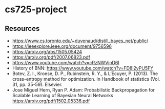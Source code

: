 # cs725-project

## Resources
* https://www.cs.toronto.edu/~duvenaud/distill_bayes_net/public/
* https://ieeexplore.ieee.org/document/9756596
* https://arxiv.org/abs/1505.05424
* https://arxiv.org/pdf/2007.06823.pdf
* https://www.youtube.com/watch?v=cRzNWVjnD6I
* History of BNN: https://www.youtube.com/watch?v=FD8l2vPU5FY
* Botev, Z. I., Kroese, D. P., Rubinstein, R. Y., & L’Ecuyer, P. (2013). The cross-entropy method for optimization. In Handbook of statistics (Vol. 31, pp. 35-59). Elsevier.
* Jose Miguel Hern, Ryan P. Adam: Probabilistic Backpropagation for Scalable Learning of Bayesian Neural Networks https://arxiv.org/pdf/1502.05336.pdf
